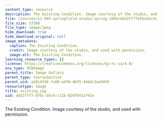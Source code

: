 ```yaml
---
content_type: resource
description: The Existing Condition. Image courtesy of the studio, and used with permission.
file: /courses/11-945-springfield-studio-spring-2004/dd32fff7bfbcb5c4c11b62df9fa2f91e_existing.jpg
file_size: 57280
file_type: image/jpeg
hide_download: true
hide_download_original: null
image_metadata:
  caption: The Existing Condition.
  credit: Image courtesy of the studio, and used with permission.
  image-alt: The Existing Condition.
learning_resource_types: []
license: https://creativecommons.org/licenses/by-nc-sa/4.0/
ocw_type: OCWImage
parent_title: Image Gallery
parent_type: CourseSection
parent_uid: a10c4fd4-fa99-edf0-dbf5-44d4c2aa5059
resourcetype: Image
title: existing.jpg
uid: dd32fff7-bfbc-b5c4-c11b-62df9fa2f91e
---
```

The Existing Condition. Image courtesy of the studio, and used with permission.